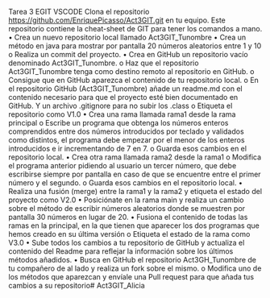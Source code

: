 Tarea 3 EGIT VSCODE 
Clona el repositorio https://github.com/EnriquePicasso/Act3GIT.git en tu equipo. Este
repositorio contiene la cheat-sheet de GIT para tener los comandos a mano.
• Crea un nuevo repositorio local llamado Act3GIT_Tunombre
• Crea un método en java para mostrar por pantalla 20 números aleatorios entre 1 y 10
o Realiza un commit del proyecto.
• Crea en GitHub un repositorio vacío denominado Act3GIT_Tunombre.
o Haz que el repositorio Act3GIT_Tunombre tenga como destino remoto al
repositorio en GitHub.
o Consigue que en GitHub aparezca el contenido de tu repositorio local.
o En el repositorio GitHub (Act3GIT_Tunombre) añade un readme.md con el
contenido necesario para que el proyecto esté bien documentado en GitHub. Y
un archivo .gitignore para no subir los .class
o Etiqueta el repositorio como V1.0
• Crea una rama llamada rama1 desde la rama principal
o Escribe un programa que obtenga los números enteros comprendidos entre
dos números introducidos por teclado y validados como distintos, el programa
debe empezar por el menor de los enteros introducidos e ir incrementando de
7 en 7.
o Guarda esos cambios en el repositorio local.
• Crea otra rama llamada rama2 desde la rama1
o Modifica el programa anterior pidiendo al usuario un tercer número, que debe
escribirse siempre por pantalla en caso de que se encuentre entre el primer
número y el segundo.
o Guarda esos cambios en el repositorio local.
• Realiza una fusión (merge) entre la rama1 y la rama2 y etiqueta el estado del proyecto
como V2.0
• Posiciónate en la rama main y realiza un cambio sobre el método de escribir números
aleatorios donde se muestren por pantalla 30 números en lugar de 20.
• Fusiona el contenido de todas las ramas en la principal, en la que tienen que aparecer
los dos programas que hemos creado en su última versión
o Etiqueta el estado de la rama como V3.0
• Sube todos los cambios a tu repositorio de GitHub y actualiza el contenido del Readme
para reflejar la información sobre los últimos métodos añadidos.
• Busca en GitHub el repositorio Act3GH_Tunombre de tu compañero de al lado y
realiza un fork sobre el mismo.
o Modifica uno de los métodos que aparezcan y envíale una Pull request para
que añada tus cambios a su repositorio# Act3GIT_Alicia
